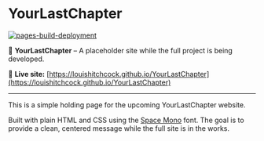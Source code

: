 # YourLastChapter

[![pages-build-deployment](https://github.com/LouisHitchcock/YourLastChapter/actions/workflows/pages/pages-build-deployment/badge.svg)](https://github.com/LouisHitchcock/YourLastChapter/actions/workflows/pages/pages-build-deployment)

📖 **YourLastChapter** – A placeholder site while the full project is being developed.

🔗 **Live site:** [https://louishitchcock.github.io/YourLastChapter](https://louishitchcock.github.io/YourLastChapter)

---

This is a simple holding page for the upcoming YourLastChapter website.

Built with plain HTML and CSS using the [Space Mono](https://fonts.google.com/specimen/Space+Mono) font. The goal is to provide a clean, centered message while the full site is in the works.

